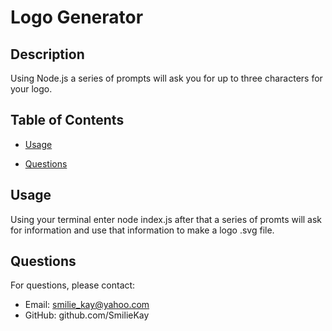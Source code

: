 # Logo Generator 


## Description

Using Node.js a series of prompts will ask you for up to three characters for your logo. 

## Table of Contents


- [Usage](#usage)


- [Questions](#questions)



## Usage

Using your terminal enter node index.js after that a series of promts will ask for information and use that information to make a logo .svg file. 



## Questions

For questions, please contact:

- Email: smilie_kay@yahoo.com
- GitHub: github.com/SmilieKay
